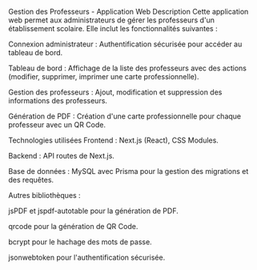 Gestion des Professeurs - Application Web
Description
Cette application web permet aux administrateurs de gérer les professeurs d'un établissement scolaire. Elle inclut les fonctionnalités suivantes :

Connexion administrateur : Authentification sécurisée pour accéder au tableau de bord.

Tableau de bord : Affichage de la liste des professeurs avec des actions (modifier, supprimer, imprimer une carte professionnelle).

Gestion des professeurs : Ajout, modification et suppression des informations des professeurs.

Génération de PDF : Création d'une carte professionnelle pour chaque professeur avec un QR Code.

Technologies utilisées
Frontend : Next.js (React), CSS Modules.

Backend : API routes de Next.js.

Base de données : MySQL avec Prisma pour la gestion des migrations et des requêtes.

Autres bibliothèques :

jsPDF et jspdf-autotable pour la génération de PDF.

qrcode pour la génération de QR Code.

bcrypt pour le hachage des mots de passe.

jsonwebtoken pour l'authentification sécurisée.